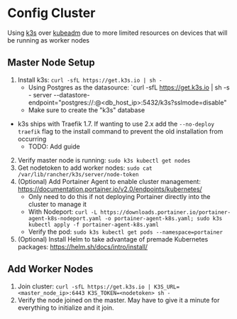 # Config Cluster

Using [k3s](https://rancher.com/docs/k3s/latest/en/quick-start/#install-script) over [kubeadm](https://kubernetes.io/docs/setup/production-environment/tools/kubeadm/install-kubeadm/) due to more limited resources on devices that will be running as worker nodes

## Master Node Setup

1. Install k3s: `curl -sfL https://get.k3s.io | sh -`
    * Using Postgres as the datasource: `curl -sfL https://get.k3s.io | sh -s - server   --datastore-endpoint="postgres://<user>:<pass>@<db_host_ip>:5432/k3s?sslmode=disable"
    * Make sure to create the "k3s" database
  * k3s ships with Traefik 1.7. If wanting to use 2.x add the `--no-deploy traefik` flag to the install command to prevent the old installation from occurring
    * TODO: Add guide
2. Verify master node is running: `sudo k3s kubectl get nodes`
3. Get nodetoken to add worker nodes: `sudo cat /var/lib/rancher/k3s/server/node-token`
4. (Optional) Add Portainer Agent to enable cluster management: https://documentation.portainer.io/v2.0/endpoints/kubernetes/
    * Only need to do this if not deploying Portainer directly into the cluster to manage it
    * With Nodeport: `curl -L https://downloads.portainer.io/portainer-agent-k8s-nodeport.yaml -o portainer-agent-k8s.yaml; sudo k3s kubectl apply -f portainer-agent-k8s.yaml`
    * Verify the pod: `sudo k3s kubectl get pods --namespace=portainer`
5. (Optional) Install Helm to take advantage of premade Kubernetes packages: https://helm.sh/docs/intro/install/

## Add Worker Nodes

1. Join cluster: `curl -sfL https://get.k3s.io | K3S_URL=<master_node_ip>:6443 K3S_TOKEN=<nodetoken> sh -`
2. Verify the node joined on the master. May have to give it a minute for everything to initialize and it join.